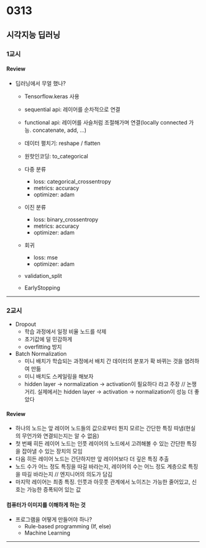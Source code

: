 # 0313
## 시각지능 딥러닝
### 1교시
#### Review
- 딥러닝에서 무얼 했나?
    - Tensorflow.keras 사용
    - sequential api: 레이어를 순차적으로 연결
    - functional api: 레이어를 사슬처럼 조절해가며 연결(locally connected 가능. concatenate, add, ...)
    - 데이터 펼치기: reshape / flatten
    - 원핫인코딩: to_categorical
    - 다중 분류
        - loss: categorical_crossentropy
        - metrics: accuracy
        - optimizer: adam
    - 이진 분류
        - loss: binary_crossentropy
        - metrics: accuracy
        - optimizer: adam
    - 회귀
        - loss: mse
        - optimizer: adam

    - validation_split
    - EarlyStopping
---
### 2교시
- Dropout
    - 학습 과정에서 일정 비율 노드를 삭제
    - 초기값에 덜 민감하게
    - overfitting 방지
- Batch Normalization
    - 미니 배치가 학습되는 과정에서 배치 간 데이터의 분포가 확 바뀌는 것을 염려하여 만듦
    - 미니 배치도 스케일링을 해보자
    - hidden layer -> normalization -> activation이 필요하다 라고 주장 // 논쟁거리. 실제에서는 hidden layer -> activation -> normalization이 성능 더 좋았다

#### Review
- 하나의 노드는 앞 레이어 노드들의 값으로부터 뭔지 모르는 간단한 특징 따냄(현실의 무언가와 연결되는지는 알 수 없음)
- 첫 번째 히든 레이어 노드는 인풋 레이어의 노드에서 고려해볼 수 있는 간단한 특징을 잡아낼 수 있는 장치의 모임
- 다음 히든 레이어 노드는 간단하지만 앞 레이어보다 더 깊은 특징 추출
- 노드 수가 어느 정도 특징을 따길 바라는지, 레이어의 수는 어느 정도 계층으로 특징을 따길 바라는지 // 엔지니어의 의도가 담김
- 마지막 레이어는 최종 특징. 인풋과 아웃풋 관계에서 노이즈는 가능한 줄어있고, 신호는 가능한 증폭되어 있는 값

#### 컴퓨터가 이미지를 이해하게 하는 것
- 프로그램을 어떻게 만들어야 하나?
    - Rule-based programming (If, else)
    - Machine Learning
---

